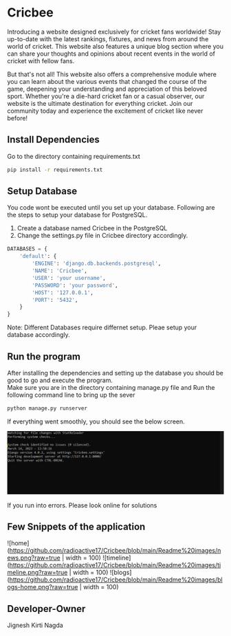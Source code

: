 # Cricbee

Introducing a website designed exclusively for cricket fans worldwide! Stay up-to-date with the latest rankings, fixtures, and news from around the world of cricket. This website also features a unique blog section where you can share your thoughts and opinions about recent events in the world of cricket with fellow fans.

But that's not all! This website also offers a comprehensive module where you can learn about the various events that changed the course of the game, deepening your understanding and appreciation of this beloved sport. Whether you're a die-hard cricket fan or a casual observer, our website is the ultimate destination for everything cricket. Join our community today and experience the excitement of cricket like never before!

## Install Dependencies
Go to the directory containing requirements.txt 
```bash
pip install -r requirements.txt
```

## Setup Database
You code wont be executed until you set up your database.
Following are the steps to setup your database for PostgreSQL. 
1. Create a database named Cricbee in the PostgreSQL
2. Change the settings.py file in Cricbee directory accordingly. 
```python
DATABASES = {
    'default': {
        'ENGINE': 'django.db.backends.postgresql',
        'NAME': 'Cricbee',
        'USER': 'your username',
        'PASSWORD': 'your password',
        'HOST': '127.0.0.1',
        'PORT': '5432',
    }
}
```
Note: Different Databases require differnet setup. Pleae setup your database accordingly.

## Run the program
After installing the dependencies and setting up the database you should be good to go and execute the program.  
Make sure you are in the directory containing manage.py file and Run the following command line to bring up the sever 
```bash
python manage.py runserver
```
If everything went smoothly, you should see the below screen.   
  
![cmd](https://github.com/radioactive17/Cricbee/blob/main/Readme%20images/cmd.png?raw=true)

If you run into errors. Please look online for solutions

## Few Snippets of the application  
![home](https://github.com/radioactive17/Cricbee/blob/main/Readme%20images/news.png?raw=true | width = 100)
![timeline](https://github.com/radioactive17/Cricbee/blob/main/Readme%20images/timeline.png?raw=true | width = 100)
![blogs](https://github.com/radioactive17/Cricbee/blob/main/Readme%20images/blogs-home.png?raw=true | width = 100)

## Developer-Owner
Jignesh Kirti Nagda
